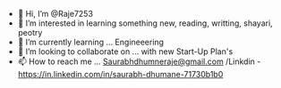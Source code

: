- 👋 Hi, I’m @Raje7253
- 👀 I’m interested in learning something new, reading, writting, shayari, peotry
- 🌱 I’m currently learning ... Engineeering
- 💞️ I’m looking to collaborate on ... with new Start-Up Plan's
- 📫 How to reach me ... Saurabhdhumneraje@gmail.com /Linkdin - https://in.linkedin.com/in/saurabh-dhumane-71730b1b0

<!---
Raje7253/Raje7253 is a ✨ special ✨ repository because its `README.md` (this file) appears on your GitHub profile.
You can click the Preview link to take a look at your changes.
--->

